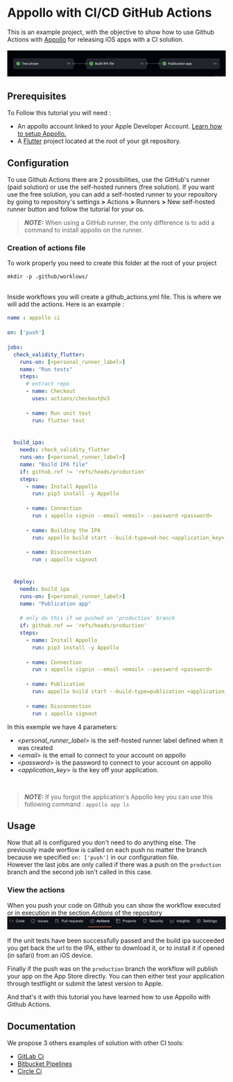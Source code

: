 <h1>Appollo with CI/CD GitHub Actions</h1>

This is an example project, with the objective to show how to use Github Actions with [Appollo](https://github.com/Appollo-CLI/Appollo "The easy way to setup, build & release flutter apps for iOS on Linux, Windows and MacOS")
for releasing iOS apps with a CI solution.  
<br>
![workflow](/.images/workflow.jpg "workflow")

<h2>Prerequisites</h2>

To Follow this tutorial you will need :
- An appollo account linked to your Apple Developer Account. [Learn how to setup Appollo.](https://appollo.readthedocs.io/en/master/tutorial/2_configure_app_store_connect.html)
- A [Flutter](https://docs.flutter.dev/get-started/install) project located at the root of your git repository.

<h2>Configuration</h2>

To use Github Actions there are 2 possibilities, use the GitHub's runner (paid solution) or use the self-hosted runners (free solution).
If you want use the free solution, you can add a self-hosted runner to your repository by going to repository's settings  **>** Actions **>**  Runners  **>** New self-hosted runner button and follow the tutorial for your os. 


> **_NOTE:_** When using a GitHub runner, the only difference is to add a command to install appollo on the runner.


<h3>Creation of actions file</h3>

To work properly you need to create this folder at the root of your project 

```
mkdir -p .github/worklows/
```
<br>
Inside workflows you will create a github_actions.yml file. This is where we will add the actions.
Here is an example :

```YAML 
name : appollo ci

on: ['push']

jobs:
  check_validity_flutter:
    runs-on: [<personal_runner_label>]
    name: "Run tests" 
    steps:
      # extract repo
      - name: Checkout
        uses: actions/checkout@v3

      - name: Run unit test
        run: flutter test


  build_ipa:
    needs: check_validity_flutter
    runs-on: [<personal_runner_label>]
    name: "Build IPA file"
    if: github.ref != 'refs/heads/production'
    steps:
      - name: Install Appollo
        run: pip3 install -y Appollo

      - name: Connection
        run : appollo signin --email <email> --password <password>

      - name: Building the IPA
        run: appollo build start --build-type=ad-hoc <application_key>

      - name: Disconnection
        run : appollo signout


  deploy:
    needs: build_ipa
    runs-on: [<personal_runner_label>]
    name: "Publication app" 
    
    # only do this if we pushed on 'production' branch
    if: github.ref == 'refs/heads/production'
    steps:
      - name: Install Appollo
        run: pip3 install -y Appollo
        
      - name: Connection
        run : appollo signin --email <email> --password <password>

      - name: Publication
        run: appollo build start --build-type=publication <application_key>
      
      - name: Disconnection
        run : appollo signout
```

In this exemple we have 4 parameters:
- <*personal_runner_label*> is the self-hosted runner label defined when it was created
- <*email*> is the email to connect to your account on appollo
- <*password*> is the password to connect to your account on appollo
- <*application_key*> is the key off your application. 

<br>

> **_NOTE:_** If you forgot the application's Appollo key you can use this following command :  `appollo app ls`

<h2>Usage</h2>

Now that all is configured you don't need to do anything else. The previously made worflow is called on each push no matter the branch because we specified `on: ['push']` in our configuration file.  
However the last jobs are only called if there was a push on the `production` branch and the second job isn't called in this case.

<h3>View the actions</h3>

When you push your code on Github you can show the workflow executed or in execution in the section *Actions* of the repository
![Go to action](/.images/actions_bar.jpg "Go to action")

If the unit tests have been successfully passed and the build ipa succeeded you get back the url to the IPA, either to download it, or to install it if opened (in safari) from an iOS device.

Finally if the push was on the `production` branch the workflow will publish your app on the App Store directly. You can then either test your application through testflight or submit the latest version to Apple.

And that's it with this tutorial you have learned how to use Appollo with Github Actions.

<h2>Documentation</h2>
We propose 3 others examples of solution with other CI tools:

- [GitLab Ci](https://gitlab.com/NathanSepul/flutter_ci_appollo)
- [Bitbucket Pipelines](https://bitbucket.org/appollo-ci-cd/flutter_appollo_ci)
- [Circle Ci](https://github.com/NathanSepul/flutter_appollo_circle_ci)
